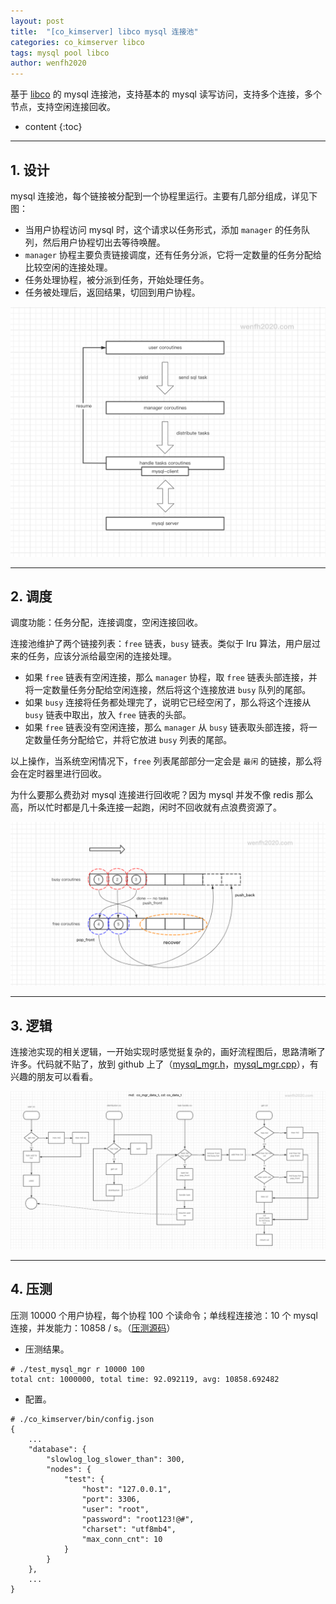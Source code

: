 ```yaml
---
layout: post
title:  "[co_kimserver] libco mysql 连接池"
categories: co_kimserver libco
tags: mysql pool libco
author: wenfh2020
---
```


基于 [libco](https://github.com/Tencent/libco) 的 mysql 连接池，支持基本的 mysql 读写访问，支持多个连接，多个节点，支持空闲连接回收。





* content
{:toc}

---

## 1. 设计

mysql 连接池，每个链接被分配到一个协程里运行。主要有几部分组成，详见下图：

* 当用户协程访问 mysql 时，这个请求以任务形式，添加 `manager` 的任务队列，然后用户协程切出去等待唤醒。
* `manager` 协程主要负责链接调度，还有任务分派，它将一定数量的任务分配给比较空闲的连接处理。
* 任务处理协程，被分派到任务，开始处理任务。
* 任务被处理后，返回结果，切回到用户协程。

<div align=center><img src="/images/2021-03-25-16-06-10.png" data-action="zoom"/></div>

---

## 2. 调度

调度功能：任务分配，连接调度，空闲连接回收。

连接池维护了两个链接列表：`free` 链表，`busy` 链表。类似于 lru 算法，用户层过来的任务，应该分派给最空闲的连接处理。

* 如果 `free` 链表有空闲连接，那么 `manager` 协程，取 `free` 链表头部连接，并将一定数量任务分配给空闲连接，然后将这个连接放进 `busy` 队列的尾部。
* 如果 `busy` 连接将任务都处理完了，说明它已经空闲了，那么将这个连接从 `busy` 链表中取出，放入 `free` 链表的头部。
* 如果 `free` 链表没有空闲连接，那么 `manager` 从 `busy` 链表取头部连接，将一定数量任务分配给它，并将它放进 `busy` 列表的尾部。

以上操作，当系统空闲情况下，`free` 列表尾部部分一定会是 `最闲` 的链接，那么将会在定时器里进行回收。

为什么要那么费劲对 mysql 连接进行回收呢？因为 mysql 并发不像 redis 那么高，所以忙时都是几十条连接一起跑，闲时不回收就有点浪费资源了。

<div align=center><img src="/images/2021-03-25-16-06-52.png" data-action="zoom"/></div>

---

## 3. 逻辑

连接池实现的相关逻辑，一开始实现时感觉挺复杂的，画好流程图后，思路清晰了许多。代码就不贴了，放到 github 上了（[mysql_mgr.h](https://github.com/wenfh2020/co_kimserver/blob/main/src/core/mysql/mysql_mgr.h)，[mysql_mgr.cpp](https://github.com/wenfh2020/co_kimserver/blob/main/src/core/mysql/mysql_mgr.cpp)），有兴趣的朋友可以看看。

<div align=center><img src="/images/2021-03-25-16-11-47.png" data-action="zoom"/></div>

---

## 4. 压测

压测 10000 个用户协程，每个协程 100 个读命令；单线程连接池：10 个 mysql 连接，并发能力：10858 / s。（[压测源码](https://github.com/wenfh2020/co_kimserver/tree/main/src/test/test_mysql_mgr)）

* 压测结果。

```shell
# ./test_mysql_mgr r 10000 100
total cnt: 1000000, total time: 92.092119, avg: 10858.692482
```

* 配置。

```shell
# ./co_kimserver/bin/config.json
{
    ...
    "database": {
        "slowlog_log_slower_than": 300,
        "nodes": {
            "test": {
                "host": "127.0.0.1",
                "port": 3306,
                "user": "root",
                "password": "root123!@#",
                "charset": "utf8mb4",
                "max_conn_cnt": 10
            }
        }
    },
    ...
}
```
